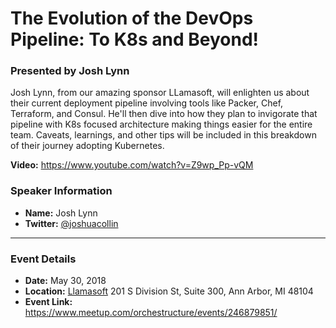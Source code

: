 # The Evolution of the DevOps Pipeline: To K8s and Beyond!
### Presented by Josh Lynn

Josh Lynn, from our amazing sponsor LLamasoft, will enlighten us about their current deployment pipeline involving
tools like Packer, Chef, Terraform, and Consul. He'll then dive into how they plan to invigorate that pipeline with
K8s focused architecture making things easier for the entire team. Caveats, learnings, and other tips will be included
in this breakdown of their journey adopting Kubernetes.


**Video:** https://www.youtube.com/watch?v=Z9wp_Pp-vQM


### Speaker Information

* **Name:** Josh Lynn
* **Twitter:** [@joshuacollin](https://twitter.com/joshuacollin)

---

### Event Details

* **Date:** May 30, 2018
* **Location:** [Llamasoft](https://www.llamasoft.com/) 201 S Division St, Suite 300, Ann Arbor, MI 48104
* **Event Link:** https://www.meetup.com/orchestructure/events/246879851/
